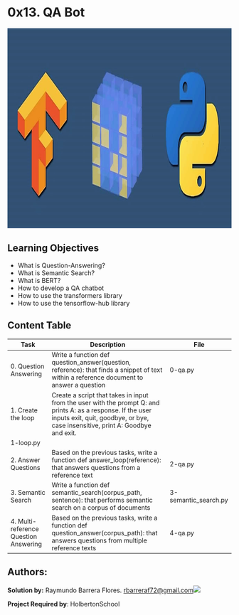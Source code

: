 # 0x13. QA Bot #

<img src="https://github.com/RayBar72/holbertonschool-machine_learning/blob/master/image.png" width="1000" height="450">

## Learning Objectives ##

- What is Question-Answering?
- What is Semantic Search?
- What is BERT?
- How to develop a QA chatbot
- How to use the transformers library
- How to use the tensorflow-hub library

## Content Table ##

| Task | Description | File |
| ----------- | ----------- | ----------- |
| 0. Question Answering | Write a function def question_answer(question, reference): that finds a snippet of text within a reference document to answer a question | 0-qa.py |
| 1. Create the loop | Create a script that takes in input from the user with the prompt Q: and prints A: as a response. If the user inputs exit, quit, goodbye, or bye, case insensitive, print A: Goodbye and exit.
 | 1-loop.py |
| 2. Answer Questions | Based on the previous tasks, write a function def answer_loop(reference): that answers questions from a reference text | 2-qa.py |
| 3. Semantic Search | Write a function def semantic_search(corpus_path, sentence): that performs semantic search on a corpus of documents | 3-semantic_search.py |
| 4. Multi-reference Question Answering | Based on the previous tasks, write a function def question_answer(corpus_path): that answers questions from multiple reference texts | 4-qa.py |

## Authors: ##

**Solution by:** Raymundo Barrera Flores. [rbarreraf72@gmail.com](rbarreraf72@gmail.com)[<img src="https://img.shields.io/badge/linkedin-%230077B5.svg?&style=for-the-badge&logo=linkedin&logoColor=white"/>](https://www.linkedin.com/in/raymundo-barrera-flores-a13022222/)


**Project Required by**: HolbertonSchool
